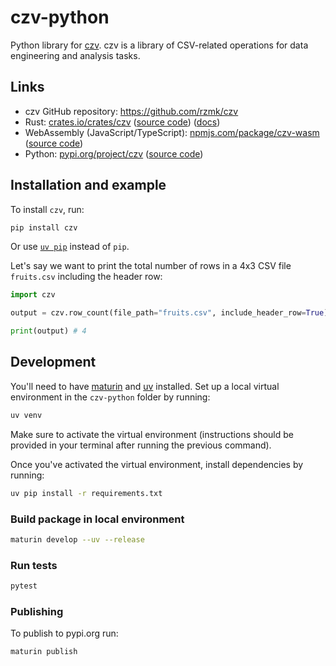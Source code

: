 # czv-python

Python library for [czv](https://github.com/rzmk/czv). czv is a library of CSV-related operations for data engineering and analysis tasks.

## Links

-   czv GitHub repository: <https://github.com/rzmk/czv>
-   Rust: [crates.io/crates/czv](https://crates.io/crates/czv) ([source code](https://github.com/rzmk/czv/tree/main/czv)) ([docs](https://docs.rs/czv))
-   WebAssembly (JavaScript/TypeScript): [npmjs.com/package/czv-wasm](https://www.npmjs.com/package/czv-wasm) ([source code](https://github.com/rzmk/czv/tree/main/czv-wasm))
-   Python: [pypi.org/project/czv](https://pypi.org/project/czv/) ([source code](https://github.com/rzmk/czv/tree/main/czv-python))

## Installation and example

To install `czv`, run:

```bash
pip install czv
```

Or use [`uv pip`](https://github.com/astral-sh/uv) instead of `pip`.

Let's say we want to print the total number of rows in a 4x3 CSV file `fruits.csv` including the header row:

```python
import czv

output = czv.row_count(file_path="fruits.csv", include_header_row=True)

print(output) # 4
```

## Development

You'll need to have [maturin](https://github.com/PyO3/maturin/) and [uv](https://github.com/astral-sh/uv) installed. Set up a local virtual environment in the `czv-python` folder by running:

```bash
uv venv
```

Make sure to activate the virtual environment (instructions should be provided in your terminal after running the previous command).

Once you've activated the virtual environment, install dependencies by running:

```bash
uv pip install -r requirements.txt
```

### Build package in local environment

```bash
maturin develop --uv --release
```

### Run tests

```bash
pytest
```

### Publishing

To publish to pypi.org run:

```bash
maturin publish
```
